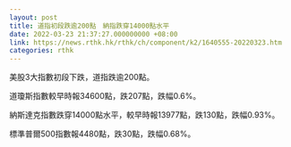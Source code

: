 ```yaml
---
layout: post
title: 道指初段跌逾200點　納指跌穿14000點水平
date: 2022-03-23 21:37:27.000000000 +08:00
link: https://news.rthk.hk/rthk/ch/component/k2/1640555-20220323.htm
categories: rthk
---
```


美股3大指數初段下跌，道指跌逾200點。

道瓊斯指數較早時報34600點，跌207點，跌幅0.6%。

納斯達克指數跌穿14000點水平，較早時報13977點，跌130點，跌幅0.93%。

標準普爾500指數報4480點，跌30點，跌幅0.68%。
